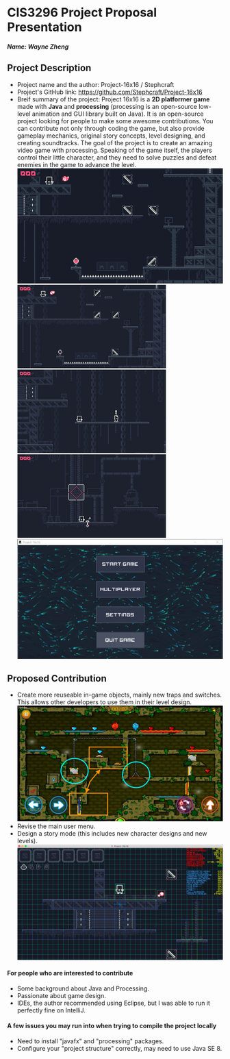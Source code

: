 # CIS3296 Project Proposal Presentation
##### Name: Wayne Zheng
## Project Description
* Project name and the author: Project-16x16 / Stephcraft
* Project's GitHub link: https://github.com/Stephcraft/Project-16x16
* Breif summary of the project: Project 16x16 is a **2D platformer game** made with **Java** and **processing** (processing is an open-source low-level animation and GUI library built on Java). 
It is an open-source project looking for people to make some awesome contributions. You can contribute not only through coding the game, but also provide gameplay mechanics, original story concepts, 
level designing, and creating soundtracks. The goal of the project is to create an amazing video game with processing. 
Speaking of the game itself, the players control their little character, and they need to solve puzzles and defeat enemies in the game to advance the level. 
![alt text](https://github.com/WayneJWZLemon/CIS3296ProjectProposal/blob/main/ingame.gif "in game showcase")
![alt text](https://github.com/WayneJWZLemon/CIS3296ProjectProposal/blob/main/ingame0.png "ingame0")
![alt text](https://github.com/WayneJWZLemon/CIS3296ProjectProposal/blob/main/ingame1.png "ingame1")
![alt text](https://github.com/WayneJWZLemon/CIS3296ProjectProposal/blob/main/ingame2.png "ingame2")
![alt text](https://github.com/WayneJWZLemon/CIS3296ProjectProposal/blob/main/usermenu.png "user menu")
## Proposed Contribution
* Create more reuseable in-game objects, mainly new traps and switches. This allows other developers to use them in their level design.
![alt text](https://github.com/WayneJWZLemon/CIS3296ProjectProposal/blob/main/fbig-eg.jpg "illustration example")
* Revise the main user menu.
* Design a story mode (this includes new character designs and new levels).
![alt text](https://github.com/WayneJWZLemon/CIS3296ProjectProposal/blob/main/afterstartgame.png "after clicked start game")
#### For people who are interested to contribute
* Some background about Java and Processing.
* Passionate about game design.
* IDEs, the author recommended using Eclipse, but I was able to run it perfectly fine on IntelliJ.
#### A few issues you may run into when trying to compile the project locally
* Need to install "javafx" and "processing" packages.
* Configure your "project structure" correctly, may need to use Java SE 8.
